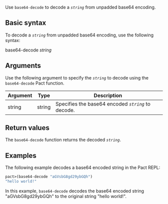 Use `base64-decode` to decode a *`string`* from unpadded base64 encoding.

## Basic syntax

To decode a *`string`* from unpadded base64 encoding, use the following syntax:

base64-decode *string*

## Arguments

Use the following argument to specify the *`string`* to decode using the `base64-decode` Pact function.

| Argument | Type | Description |
| --- | --- | --- |
| string | string | Specifies the base64 encoded *`string`* to decode. |

## Return values

The `base64-decode` function returns the decoded *`string`*.

## Examples

The following example decodes a base64 encoded string in the Pact REPL:

```lisp
pact>(base64-decode "aGVsbG8gd29ybGQh")
"hello world!"
```

In this example, `base64-decode` decodes the base64 encoded string "aGVsbG8gd29ybGQh" to the original string "hello world!".
